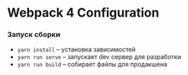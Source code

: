 # Webpack 4 Configuration


### Запуск сборки
- `yarn install` – установка зависимостей
- `yarn run serve` – запускает dev сервер для разработки
- `yarn run build` – собирает файлы для продакшена
